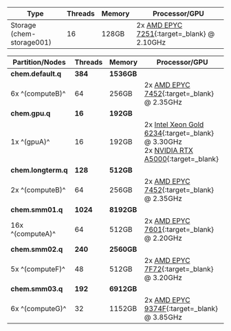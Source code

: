 | Type                      | Threads | Memory | Processor/GPU                                                                                   |
|---------------------------|---------|--------|-------------------------------------------------------------------------------------------------|
| Storage (chem-storage001) | 16      | 128GB  | 2x [AMD EPYC 7251](https://www.amd.com/en/products/cpu/amd-epyc-7251){:target=_blank} @ 2.10GHz |

| Partition/Nodes     | Threads  | Memory     | Processor/GPU                                                                                                                                                                                                                                                                     |
|---------------------|----------|------------|-----------------------------------------------------------------------------------------------------------------------------------------------------------------------------------------------------------------------------------------------------------------------------------|
| **chem.default.q**  | **384**  | **1536GB** |                                                                                                                                                                                                                                                                                   |
| 6x ^(computeB)^     | 64       | 256GB      | 2x [AMD EPYC 7452](https://www.amd.com/en/products/cpu/amd-epyc-7452){:target=_blank} @ 2.35GHz                                                                                                                                                                                   |
| **chem.gpu.q**      | **16**   | **192GB**  |                                                                                                                                                                                                                                                                                   |
| 1x ^(gpuA)^         | 16       | 192GB      | 2x [Intel Xeon Gold 6234](https://www.intel.com/content/www/us/en/products/sku/192448/intel-xeon-gold-6234-processor-24-75m-cache-3-30-ghz.html){:target=_blank} @ 3.30GHz<br/>2x [NVIDIA RTX A5000](https://www.nvidia.com/en-us/design-visualization/rtx-a5000){:target=_blank} |
| **chem.longterm.q** | **128**  | **512GB**  |                                                                                                                                                                                                                                                                                   |
| 2x ^(computeB)^     | 64       | 256GB      | 2x [AMD EPYC 7452](https://www.amd.com/en/products/cpu/amd-epyc-7452){:target=_blank} @ 2.35GHz                                                                                                                                                                                   |
| **chem.smm01.q**    | **1024** | **8192GB** |                                                                                                                                                                                                                                                                                   |
| 16x ^(computeA)^    | 64       | 512GB      | 2x [AMD EPYC 7601](https://www.amd.com/en/products/cpu/amd-epyc-7601){:target=_blank} @ 2.20GHz                                                                                                                                                                                   |
| **chem.smm02.q**    | **240**  | **2560GB** |                                                                                                                                                                                                                                                                                   |
| 5x ^(computeF)^     | 48       | 512GB      | 2x [AMD EPYC 7F72](https://www.amd.com/en/products/cpu/amd-epyc-7f72){:target=_blank} @ 3.20GHz                                                                                                                                                                                   |
| **chem.smm03.q**    | **192**  | **6912GB** |                                                                                                                                                                                                                                                                                   |
| 6x ^(computeG)^     | 32       | 1152GB     | 2x [AMD EPYC 9374F](https://www.amd.com/en/products/processors/server/epyc/4th-generation-9004-and-8004-series/amd-epyc-9374f.html){:target=_blank} @ 3.85GHz                                                                                                                     |